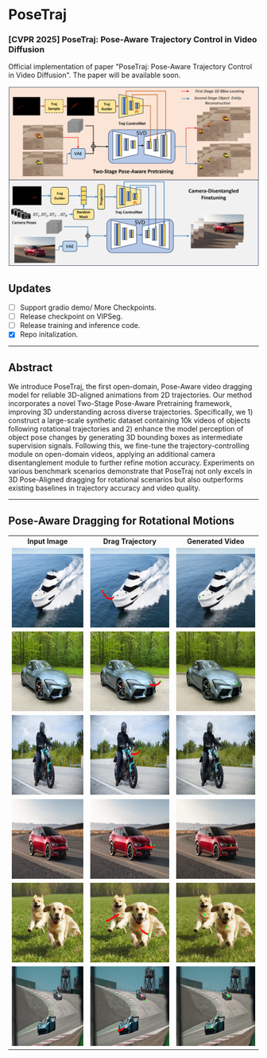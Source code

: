 # PoseTraj
### [CVPR 2025] PoseTraj: Pose-Aware Trajectory Control in Video Diffusion

Official implementation of paper "PoseTraj: Pose-Aware Trajectory Control in Video Diffusion".
The paper will be available soon.

<p align="center">
<img src="./assets/stage-split.jpg" width="800px"/>  
<br>
</p>


## **Updates**

<!--- [ ] Mar. 13, 2024. Release the train code in **three month**.-->
- [ ] Support gradio demo/ More Checkpoints.
- [ ] Release checkpoint on VIPSeg.
- [ ] Release training and inference code.
- [x] Repo initalization.

---

## Abstract
We introduce PoseTraj, the first open-domain, Pose-Aware video dragging model for reliable 3D-aligned animations from 2D trajectories. Our method incorporates a novel Two-Stage Pose-Aware Pretraining framework, improving 3D understanding across diverse trajectories. Specifically, we 1) construct a large-scale synthetic dataset containing 10k videos of objects following rotational trajectories and 2) enhance the model perception of object pose changes by generating 3D bounding boxes as intermediate supervision signals. Following this, we fine-tune the trajectory-controlling module on open-domain videos, applying an additional camera disentanglement module to further refine motion accuracy. Experiments on various benchmark scenarios demonstrate that PoseTraj not only excels in 3D Pose-Aligned dragging for rotational scenarios but also outperforms existing baselines in trajectory accuracy and video quality.

---

## Pose-Aware Dragging for Rotational Motions
<table class="center">
<tr>
    <td style="text-align:center;"><b>Input Image</b></td>
  <td style="text-align:center;"><b>Drag Trajectory</b></td>
      <td style="text-align:center;"><b>Generated Video</b></td>
</tr>
<tr>
  <td><img src="./assets/boat1.jpg" width="250" height="160"></td>
  <td><img src="./assets/boat1_traj.jpg" width="250" height="160"></td>         
  <td><img src="./assets/traj_boat1.gif" width="250" height="160"></td>
</tr>
<tr>
  <td><img src="./assets/car1.jpg" width="250" height="160"></td>
  <td><img src="./assets/car1_traj.jpg" width="250" height="160"></td>         
  <td><img src="./assets/traj_car1.gif" width="250" height="160"></td>
</tr>
<tr>
  <td><img src="./assets/motor1.jpg" width="250" height="160"></td>
  <td><img src="./assets/motor1_traj.jpg" width="250" height="160"></td>         
  <td><img src="./assets/traj_motor1.gif" width="250" height="160"></td>
</tr>
<tr>
  <td><img src="./assets/red_car.jpg" width="250" height="160"></td>
  <td><img src="./assets/red_car_traj.jpg" width="250" height="160"></td>         
  <td><img src="./assets/traj_red_car.gif" width="250" height="160"></td>
</tr>
<tr>
  <td><img src="./assets/two_dog.jpg" width="250" height="160"></td>
  <td><img src="./assets/two_dog_traj.jpg" width="250" height="160"></td>         
  <td><img src="./assets/traj_two_dog.gif" width="250" height="160"></td>
</tr>
<tr>
  <td><img src="./assets/two_car.jpg" width="250" height="160"></td>
  <td><img src="./assets/two_car_traj.jpg" width="250" height="160"></td>         
  <td><img src="./assets/traj_two_car.gif" width="250" height="160"></td>
</tr>

</table>